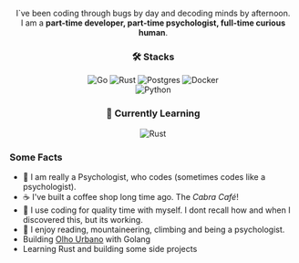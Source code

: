 <div align="center">

I`ve been coding through bugs by day and decoding minds by afternoon.  
I am a **part-time developer, part-time psychologist, full-time curious human**.  

### 🛠️ Stacks 

![Go](https://img.shields.io/badge/go-%2300ADD8.svg?style=for-the-badge&logo=go&logoColor=white)
![Rust](https://img.shields.io/badge/rust-%23000000.svg?style=for-the-badge&logo=rust&logoColor=white)
![Postgres](https://img.shields.io/badge/postgres-%23316192.svg?style=for-the-badge&logo=postgresql&logoColor=white) 
![Docker](https://img.shields.io/badge/docker-%230db7ed.svg?style=for-the-badge&logo=docker&logoColor=white)  
![Python](https://img.shields.io/badge/python-%230db7ed.svg?style=for-the-badge&logo=python&logoColor=blue)

### 🌱 Currently Learning
![Rust](https://img.shields.io/badge/rust-%23000000.svg?style=for-the-badge&logo=rust&logoColor=white)

</div>

### Some Facts
- 🧠 I am really a Psychologist, who codes (sometimes codes like a psychologist).  
- ☕ I've built a coffee shop long time ago. The *Cabra Café*!  
- 🦥 I use coding for quality time with myself. I dont recall how and when I discovered this, but its working.
- 🐧 I enjoy reading, mountaineering, climbing and being a psychologist.
- Building [Olho Urbano](https://olhourbano.com.br) with Golang
- Learning Rust and building some side projects


